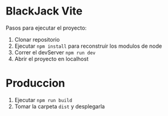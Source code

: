 # BlackJack Vite

Pasos para ejecutar el proyecto:

1. Clonar repositorio
2. Ejecutar ```npm install``` para reconstruir los modulos de node
3. Correr el devServer ```npm run dev```
4. Abrir el proyecto en localhost

# Produccion

1. Ejecutar ```npm run build```
2. Tomar la carpeta ```dist``` y desplegarla
